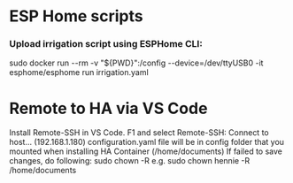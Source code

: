 # ESP Home scripts

### Upload irrigation script using ESPHome CLI:
sudo docker run --rm -v "${PWD}":/config --device=/dev/ttyUSB0 -it esphome/esphome run irrigation.yaml

# Remote to HA via VS Code
Install Remote-SSH in VS Code. F1 and select Remote-SSH: Connect to host...  (192.168.1.180)
configuration.yaml file will be in config folder that you mounted when installing HA Container (/home/documents)
If failed to save changes, do following: sudo chown <username> -R <path to edit>
e.g. sudo chown hennie -R /home/documents
